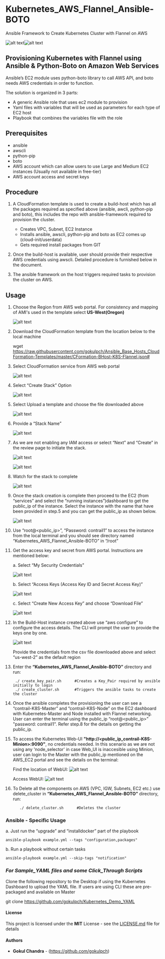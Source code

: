 # Kubernetes_AWS_Flannel_Ansible-BOTO
Ansible Framework to Create Kubernetes Cluster with Flannel on AWS

![alt text](https://github.com/gokulpch/Ansible_Base_Hosts_CloudFormation-Templates/blob/master/img/ansible_aws.png)![alt text](https://www.cncf.io/wp-content/uploads/sites/2/2017/05/logo_kubernetes.png)

## Provisioning Kubernetes with Flannel using Ansible & Python-Boto on Amazon Web Services

Ansible’s EC2 module uses python-boto library to call AWS API, and boto needs AWS credentials in order to function.

The solution is organized in 3 parts:

* A generic Ansible role that uses ec2 module to provision
* Yaml files with variables that will be used as parameters for each type of EC2 host
* Playbook that combines the variables file with the role

## Prerequisites

* ansible 
* awscli
* python-pip
* boto
* AWS account which can allow users to use Large and Medium EC2 instances (Usually not available in free-tier)
* AWS account access and secret keys

## Procedure

1.  A CloudFormation template is used to create a build-host which has all the packages required as specified above (ansible, awcli, python-pip and boto), this includes the repo with ansible-framework required to provision the cluster.

    * Creates VPC, Subnet, EC2 Instance
    * Installs ansible, awscli, python-pip and boto as EC2 comes up (cloud-init/userdata)
    * Gets required install packages from GIT

2.  Once the build-host is available, user should provide their respective AWS credentials using awscli. Detailed procedure is furnished below in the document.
3.  The ansible framework on the host triggers required tasks to provision the cluster on AWS.

## Usage

1. Choose the Region from AWS web portal. For consistency and mapping of AMI's used in the template select **US-West(Oregon)**

    ![alt text](https://github.com/gokulpch/Ansible_Base_Hosts_CloudFormation-Templates/blob/master/img/aws-16.png)
    
2. Download the CloudFormation template from the location below to the local machine

   wget https://raw.githubusercontent.com/gokulpch/Ansible_Base_Hosts_CloudFormation-Templates/master/CFormation-BHost-K8S-Flannel.json#

3. Select CloudFormation service from AWS web portal 

    ![alt text](https://github.com/gokulpch/Ansible_Base_Hosts_CloudFormation-Templates/blob/master/img/aws1.png)

4. Select “Create Stack” Option
 
    ![alt text](https://github.com/gokulpch/Ansible_Base_Hosts_CloudFormation-Templates/blob/master/img/aws2.png)
    
5. Select Upload a template and choose the file downloaded above
 
    ![alt text](https://github.com/gokulpch/Ansible_Base_Hosts_CloudFormation-Templates/blob/master/img/aws3.png)
    
6. Provide a “Stack Name”

    ![alt text](https://github.com/gokulpch/Ansible_Base_Hosts_CloudFormation-Templates/blob/master/img/aws-17.png)
    
7. As we are not enabling any IAM access or select “Next” and “Create” in the review page to initiate the stack.

    ![alt text](https://github.com/gokulpch/Ansible_Base_Hosts_CloudFormation-Templates/blob/master/img/aws5.png)
    
    ![alt text](https://github.com/gokulpch/Ansible_Base_Hosts_CloudFormation-Templates/blob/master/img/aws6.png)

8. Watch for the stack to complete

    ![alt text](https://github.com/gokulpch/Ansible_Base_Hosts_CloudFormation-Templates/blob/master/img/aws7.png)
     
9. Once the stack creation is complete then proceed to the EC2 (from “services” and select the “running instances”)dashboard      to get the public_ip of the instance. Select the instance with the name that have been provided in step.5 and you can get      the public_ip as shown below.

    ![alt text](https://github.com/gokulpch/Ansible_Base_Hosts_CloudFormation-Templates/blob/master/img/aws8.png)
    
10. Use “root@<public_ip>”, “Password: contrail1” to access the instance from the local terminal and you should see directory      named “Kubernetes_AWS_Flannel_Ansible-BOTO” in “/root”

11. Get the access key and secret from AWS portal. Instructions are mentioned below:

    a. Select “My Security Credentials”
    
       ![alt text](https://github.com/gokulpch/Ansible_Base_Hosts_CloudFormation-Templates/blob/master/img/aws9.png)
       
    b. Select “Access Keys (Access Key ID and Secret Access Key)”
    
       ![alt text](https://github.com/gokulpch/Ansible_Base_Hosts_CloudFormation-Templates/blob/master/img/aws10.png)
       
    c. Select “Create New Access Key” and choose “Download File”
    
       ![alt text](https://github.com/gokulpch/Ansible_Base_Hosts_CloudFormation-Templates/blob/master/img/aws11.png)

12. In the Build-Host instance created above use  “aws configure” to configure the access details. The CLI will prompt the         user to provide the keys one by one.

    ![alt text](https://github.com/gokulpch/Ansible_Base_Hosts_CloudFormation-Templates/blob/master/img/aws12.png)
       
    Provide the credentials from the csv file downloaded above and select “us-west-2” as the default region

13. Enter the **“Kubernetes_AWS_Flannel_Ansible-BOTO”** directory and run:

    ```
     ./ create_key_pair.sh      #Creates a Key_Pair required by ansible initially to login
     ./ create_cluster.sh       #Triggers the ansible tasks to create the cluster
    
    ```
14. Once the ansible completes the provisioning the user can see a “contrail-K8S-Master” and “contrail-K8S-Node” on the EC2       dashboard with Kubernetes-Master and Node installed with Flannel networking. User can enter the terminal using the             public_ip “root@<public_ip>” "password: contrail1". Refer step.8 for the details on getting the public_ip.

15. To access the Kubernetes Web-UI **"http://<public_ip_contrail-K8S-Minion>:9090"**, no credentials needed. In this scenario as we are not using any 'node_selector' in case Web_UI is inaccesible using Minion, user can login to the Master with the public_ip mentioned on the AWS_EC2 portal and see the details on the terminal:

    Find the location of WebUI:
    ![alt text](https://github.com/gokulpch/Ansible_Base_Hosts_CloudFormation-Templates/blob/master/img/aws18.png)
    
    Access WebUI:
    ![alt text](https://github.com/gokulpch/Ansible_Base_Hosts_CloudFormation-Templates/blob/master/img/aws-K8S-UI.png)

16. To Delete all the components on AWS (VPC, IGW, Subnets, EC2 etc.) use delete_cluster in **“Kubernetes_AWS_Flannel_Ansible-BOTO”** directory, run:

      ```
         ./ delete_cluster.sh      #Deletes the cluster
    
      ```


### Ansible - Specific Usage

a.  Just run the “upgrade” and “installdocker” part of the playbook

```ansible-playbook example.yml --tags "configuration,packages"```

b. Run a playbook without certain tasks

```ansible-playbook example.yml --skip-tags "notification"```

### _For Sample_YAML files and some Click_Through Scripts_

Clone the following repository to the Desktop if using the Kubernetes Dashboard to upload the YAML file. If users are using CLI these are pre-packaged and available on Master

git clone https://github.com/gokulpch/Kubernetes_Demo_YAML

#### License

This project is licensed under the **MIT** License - see the [LICENSE.md](LICENSE.md) file for details

#### Authors

* **Gokul Chandra** - (https://github.com/gokulpch)
